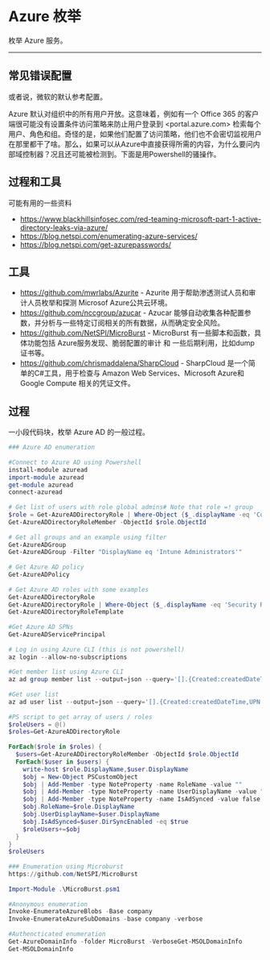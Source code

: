 # Azure 枚举

枚举 Azure 服务。

---

## 常见错误配置

或者说，微软的默认参考配置。

Azure 默认对组织中的所有用户开放。这意味着，例如有一个 Office 365 的客户端很可能没有设置条件访问策略来防止用户登录到 <portal.azure.com> 检索每个用户、角色和组。奇怪的是，如果他们配置了访问策略，他们也不会密切监视用户在那里都干了啥。那么，如果可以从Azure中直接获得所需的内容，为什么要问内部域控制器？况且还可能被检测到。下面是用Powershell的骚操作。

## 过程和工具

可能有用的一些资料

* <https://www.blackhillsinfosec.com/red-teaming-microsoft-part-1-active-directory-leaks-via-azure/>
* <https://blog.netspi.com/enumerating-azure-services/>
* <https://blog.netspi.com/get-azurepasswords/>

## 工具

* <https://github.com/mwrlabs/Azurite> - Azurite 用于帮助渗透测试人员和审计人员枚举和探测 Microsof Azure公共云环境。
* <https://github.com/nccgroup/azucar> - Azucar 能够自动收集各种配置参数，并分析与一些特定订阅相关的所有数据，从而确定安全风险。
* <https://github.com/NetSPI/MicroBurst> - MicroBurst 有一些脚本和函数，具体功能包括 Azure服务发现、脆弱配置的审计 和 一些后期利用，比如dump 证书等。
* <https://github.com/chrismaddalena/SharpCloud> - SharpCloud 是一个简单的C#工具，用于检查与 Amazon Web Services、Microsoft Azure和 Google Compute 相关的凭证文件。

## 过程

一小段代码块，枚举 Azure AD 的一般过程。

```powershell
### Azure AD enumeration
​
#Connect to Azure AD using Powershell
install-module azuread
import-module azuread
get-module azuread
connect-azuread
​
# Get list of users with role global admins# Note that role =! group
$role = Get-AzureADDirectoryRole | Where-Object {$_.displayName -eq 'Company Administrator'}
Get-AzureADDirectoryRoleMember -ObjectId $role.ObjectId
​
# Get all groups and an example using filter
Get-AzureADGroup
Get-AzureADGroup -Filter "DisplayName eq 'Intune Administrators'"
​
# Get Azure AD policy
Get-AzureADPolicy
​
# Get Azure AD roles with some examples
Get-AzureADDirectoryRole
Get-AzureADDirectoryRole | Where-Object {$_.displayName -eq 'Security Reader'}
Get-AzureADDirectoryRoleTemplate
​
#Get Azure AD SPNs
Get-AzureADServicePrincipal
​
# Log in using Azure CLI (this is not powershell)
az login --allow-no-subscriptions
​
#Get member list using Azure CLI
az ad group member list --output=json --query='[].{Created:createdDateTime,UPN:userPrincipalName,Name:displayName,Title:jobTitle,Department:department,Email:mail,UserId:mailNickname,Phone:telephoneNumber,Mobile:mobile,Enabled:accountEnabled}' --group='Company Administrators'
​
#Get user list
az ad user list --output=json --query='[].{Created:createdDateTime,UPN:userPrincipalName,Name:displayName,Title:jobTitle,Department:department,Email:mail,UserId:mailNickname,Phone:telephoneNumber,Mobile:mobile,Enabled:accountEnabled}' --upn='username@domain.com'
​
#PS script to get array of users / roles
$roleUsers = @() 
$roles=Get-AzureADDirectoryRole
 
ForEach($role in $roles) {
  $users=Get-AzureADDirectoryRoleMember -ObjectId $role.ObjectId
  ForEach($user in $users) {
    write-host $role.DisplayName,$user.DisplayName
    $obj = New-Object PSCustomObject
    $obj | Add-Member -type NoteProperty -name RoleName -value ""
    $obj | Add-Member -type NoteProperty -name UserDisplayName -value ""
    $obj | Add-Member -type NoteProperty -name IsAdSynced -value false
    $obj.RoleName=$role.DisplayName
    $obj.UserDisplayName=$user.DisplayName
    $obj.IsAdSynced=$user.DirSyncEnabled -eq $true
    $roleUsers+=$obj
  }
}
$roleUsers
​
### Enumeration using Microburst
https://github.com/NetSPI/MicroBurst
​
Import-Module .\MicroBurst.psm1
​
#Anonymous enumeration
Invoke-EnumerateAzureBlobs -Base company
Invoke-EnumerateAzureSubDomains -base company -verbose
​
#Authencticated enumeration
Get-AzureDomainInfo -folder MicroBurst -VerboseGet-MSOLDomainInfo
Get-MSOLDomainInfo
```
